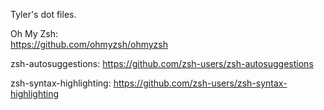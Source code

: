 Tyler's dot files.

Oh My Zsh:
<br>https://github.com/ohmyzsh/ohmyzsh

zsh-autosuggestions:
https://github.com/zsh-users/zsh-autosuggestions

zsh-syntax-highlighting:
https://github.com/zsh-users/zsh-syntax-highlighting

